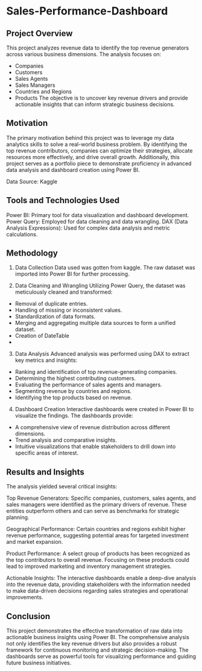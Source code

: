 # Sales-Performance-Dashboard
## Project Overview
This project analyzes revenue data to identify the top revenue generators across various business dimensions. The analysis focuses on:

- Companies
- Customers
- Sales Agents
- Sales Managers
- Countries and Regions
- Products
The objective is to uncover key revenue drivers and provide actionable insights that can inform strategic business decisions.

## Motivation
The primary motivation behind this project was to leverage my data analytics skills to solve a real-world business problem. By identifying the top revenue contributors, companies can optimize their strategies, allocate resources more effectively, and drive overall growth. Additionally, this project serves as a portfolio piece to demonstrate proficiency in advanced data analysis and dashboard creation using Power BI.

Data Source: Kaggle

## Tools and Technologies Used
Power BI: Primary tool for data visualization and dashboard development.
Power Query: Employed for data cleaning and data wrangling.
DAX (Data Analysis Expressions): Used for complex data analysis and metric calculations.

##  Methodology
1. Data Collection
Data used was gotten from kaggle. The raw dataset was imported into Power BI for further processing.

2. Data Cleaning and Wrangling
Utilizing Power Query, the dataset was meticulously cleaned and transformed:
- Removal of duplicate entries.
- Handling of missing or inconsistent values.
- Standardization of data formats.
- Merging and aggregating multiple data sources to form a unified dataset.
- Creation of DateTable
- 
3. Data Analysis
Advanced analysis was performed using DAX to extract key metrics and insights:

- Ranking and identification of top revenue-generating companies.
- Determining the highest contributing customers.
- Evaluating the performance of sales agents and managers.
- Segmenting revenue by countries and regions.
- Identifying the top products based on revenue.

4. Dashboard Creation
Interactive dashboards were created in Power BI to visualize the findings. The dashboards provide:

- A comprehensive view of revenue distribution across different dimensions.
- Trend analysis and comparative insights.
- Intuitive visualizations that enable stakeholders to drill down into specific areas of interest.

## Results and Insights
The analysis yielded several critical insights:

Top Revenue Generators:
Specific companies, customers, sales agents, and sales managers were identified as the primary drivers of revenue. These entities outperform others and can serve as benchmarks for strategic planning.

Geographical Performance:
Certain countries and regions exhibit higher revenue performance, suggesting potential areas for targeted investment and market expansion.

Product Performance:
A select group of products has been recognized as the top contributors to overall revenue. Focusing on these products could lead to improved marketing and inventory management strategies.

Actionable Insights:
The interactive dashboards enable a deep-dive analysis into the revenue data, providing stakeholders with the information needed to make data-driven decisions regarding sales strategies and operational improvements.

## Conclusion
This project demonstrates the effective transformation of raw data into actionable business insights using Power BI. The comprehensive analysis not only identifies the key revenue drivers but also provides a robust framework for continuous monitoring and strategic decision-making. The dashboards serve as powerful tools for visualizing performance and guiding future business initiatives.





